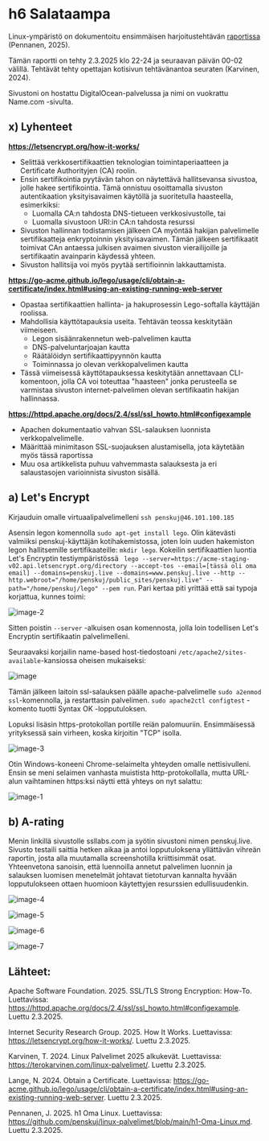 # h6 Salataampa

Linux-ympäristö on dokumentoitu ensimmäisen harjoitustehtävän [raportissa](https://github.com/penskuj/linux-palvelimet/blob/main/h1-Oma-Linux.md) (Pennanen, 2025).

Tämän raportti on tehty 2.3.2025 klo 22-24 ja seuraavan päivän 00-02 välillä. Tehtävät tehty opettajan kotisivun tehtävänantoa seuraten (Karvinen, 2024).

Sivustoni on hostattu DigitalOcean-palvelussa ja nimi on vuokrattu Name.com -sivulta.

## x) Lyhenteet

**https://letsencrypt.org/how-it-works/**
- Selittää verkkosertifikaattien teknologian toimintaperiaatteen ja Certificate Authorityjen (CA) roolin.
- Ensin sertifikointia pyytävän tahon on näytettävä hallitsevansa sivustoa, jolle hakee sertifikointia. Tämä onnistuu osoittamalla sivuston autentikaation yksityisavaimen käytöllä ja suoritetulla haasteella, esimerkiksi:
    - Luomalla CA:n tahdosta DNS-tietueen verkkosivustolle, tai
    - Luomalla sivustoon URI:in CA:n tahdosta resurssi
- Sivuston hallinnan todistamisen jälkeen CA myöntää hakijan palvelimelle sertifikaatteja enkryptoinnin yksityisavaimen. Tämän jälkeen sertifikaatit toimivat CAn antaessa julkisen avaimen sivuston vierailijoille ja sertifikaatin avainparin käydessä yhteen.
- Sivuston hallitsija voi myös pyytää sertifioinnin lakkauttamista.

**https://go-acme.github.io/lego/usage/cli/obtain-a-certificate/index.html#using-an-existing-running-web-server**
- Opastaa sertifikaattien hallinta- ja hakuprosessin Lego-softalla käyttäjän roolissa.
- Mahdollisia käyttötapauksia useita. Tehtävän teossa keskitytään viimeiseen.
    - Legon sisäänrakennetun web-palvelimen kautta
    - DNS-palveluntarjoajan kautta
    - Räätälöidyn sertifikaattipyynnön kautta
    - Toiminnassa jo olevan verkkopalvelimen kautta
- Tässä viimeisessä käyttötapauksessa keskitytään annettavaan CLI-komentoon, jolla CA voi toteuttaa "haasteen" jonka perusteella se varmistaa sivuston internet-palvelimen olevan sertifikaatin hakijan hallinnassa.

**https://httpd.apache.org/docs/2.4/ssl/ssl_howto.html#configexample**
- Apachen dokumentaatio vahvan SSL-salauksen luonnista verkkopalvelimelle.
- Määrittää minimitason SSL-suojauksen alustamisella, jota käytetään myös tässä raportissa
- Muu osa artikkelista puhuu vahvemmasta salauksesta ja eri salaustasojen varioinnista sivuston sisällä.

## a) Let's Encrypt

Kirjauduin omalle virtuaalipalvelimelleni `ssh penskuj@46.101.100.185`

Asensin legon komennolla `sudo apt-get install lego`.
Olin kätevästi valmiiksi penskuj-käyttäjän kotihakemistossa, joten loin uuden hakemiston legon hallitsemille sertifikaateille: `mkdir lego`.
Kokeilin sertifikaattien luontia Let's Encryptin testiympäristössä  `
lego --server=https://acme-staging-v02.api.letsencrypt.org/directory --accept-tos --email=[tässä oli oma email] --domains=penskuj.live --domains=www.penskuj.live --http --http.webroot="/home/penskuj/public_sites/penskuj.live" --path="/home/penskuj/lego" --pem run`. Pari kertaa piti yrittää että sai typoja korjattua, kunnes toimi:

![image-2](https://github.com/user-attachments/assets/c692d9cc-35a2-4a4e-a26a-ef167b87324e)

Sitten poistin `--server` -alkuisen osan komennosta, jolla loin todellisen Let's Encryptin sertifikaatin palvelimelleni.

Seuraavaksi korjailin name-based host-tiedostoani `/etc/apache2/sites-available`-kansiossa oheisen mukaiseksi:

![image](https://github.com/user-attachments/assets/7f3749ee-e2c8-4280-b050-6b7d64a8d96b)

Tämän jälkeen laitoin ssl-salauksen päälle apache-palvelimelle `sudo a2enmod ssl`-komennolla, ja restarttasin palvelimen. `sudo apache2ctl configtest` -komento tuotti Syntax OK -lopputuloksen.

Lopuksi lisäsin https-protokollan portille reiän palomuuriin. Ensimmäisessä yrityksessä sain virheen, koska kirjoitin "TCP" isolla.

![image-3](https://github.com/user-attachments/assets/fbd12f6f-bd06-4c38-9814-a91a26515346)

Otin Windows-koneeni Chrome-selaimelta yhteyden omalle nettisivulleni. Ensin se meni selaimen vanhasta muistista http-protokollalla, mutta URL-alun vaihtaminen https:ksi näytti että yhteys on nyt salattu:

![image-1](https://github.com/user-attachments/assets/a2a2cb15-0a1b-4992-854f-1b3fe39d7388)

## b) A-rating

Menin linkillä sivustolle ssllabs.com ja syötin sivustoni nimen penskuj.live. Sivusto testaili saittia hetken aikaa ja antoi lopputuloksena yllättävän vihreän raportin, josta alla muutamalla screenshotilla kriittisimmät osat. Yhteenvetona sanoisin, että luennoilla annetut palvelimen luonnin ja salauksen luomisen menetelmät johtavat tietoturvan kannalta hyvään lopputulokseen ottaen huomioon käytettyjen resurssien edullisuudenkin.

![image-4](https://github.com/user-attachments/assets/a11d4485-725e-4831-b653-6f7fb86979a1)

![image-5](https://github.com/user-attachments/assets/030d7876-214c-48eb-8ed4-3188da6d33aa)

![image-6](https://github.com/user-attachments/assets/78eea33e-1fe6-452f-adf0-83bfe5014a3f)

![image-7](https://github.com/user-attachments/assets/f4636b9e-e41b-4cb8-9e3e-9598c9fd3fb6)

## Lähteet: 

Apache Software Foundation. 2025. SSL/TLS Strong Encryption: How-To. Luettavissa: https://httpd.apache.org/docs/2.4/ssl/ssl_howto.html#configexample. Luettu 2.3.2025.

Internet Security Research Group. 2025. How It Works. Luettavissa: https://letsencrypt.org/how-it-works/. Luettu 2.3.2025.

Karvinen, T. 2024. Linux Palvelimet 2025 alkukevät. Luettavissa: https://terokarvinen.com/linux-palvelimet/. Luettu 2.3.2025.

Lange, N. 2024. Obtain a Certificate. Luettavissa: https://go-acme.github.io/lego/usage/cli/obtain-a-certificate/index.html#using-an-existing-running-web-server. Luettu 2.3.2025.

Pennanen, J. 2025. h1 Oma Linux. Luettavissa: https://github.com/penskuj/linux-palvelimet/blob/main/h1-Oma-Linux.md. Luettu 2.3.2025.
